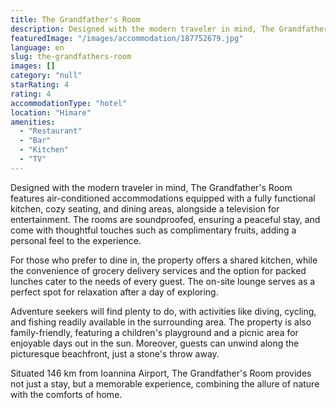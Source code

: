 ```yaml
---
title: The Grandfather's Room
description: Designed with the modern traveler in mind, The Grandfather's Room features air-conditioned accommodations equipped with a fully functional kitchen, cozy seating
featuredImage: "/images/accommodation/187752679.jpg"
language: en
slug: the-grandfathers-room
images: []
category: "null"
starRating: 4
rating: 4
accommodationType: "hotel"
location: "Himare"
amenities:
  - "Restaurant"
  - "Bar"
  - "Kitchen"
  - "TV"
---
```


Designed with the modern traveler in mind, The Grandfather's Room features air-conditioned accommodations equipped with a fully functional kitchen, cozy seating, and dining areas, alongside a television for entertainment. The rooms are soundproofed, ensuring a peaceful stay, and come with thoughtful touches such as complimentary fruits, adding a personal feel to the experience.

For those who prefer to dine in, the property offers a shared kitchen, while the convenience of grocery delivery services and the option for packed lunches cater to the needs of every guest. The on-site lounge serves as a perfect spot for relaxation after a day of exploring.

Adventure seekers will find plenty to do, with activities like diving, cycling, and fishing readily available in the surrounding area. The property is also family-friendly, featuring a children's playground and a picnic area for enjoyable days out in the sun. Moreover, guests can unwind along the picturesque beachfront, just a stone's throw away.

Situated 146 km from Ioannina Airport, The Grandfather's Room provides not just a stay, but a memorable experience, combining the allure of nature with the comforts of home.

